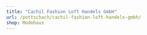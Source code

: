 ```yaml
---
title: "Cachil Fashion Loft Handels GmbH"
url: /pottschach/cachil-fashion-loft-handels-gmbh/
shop: Modehaus
---
```

